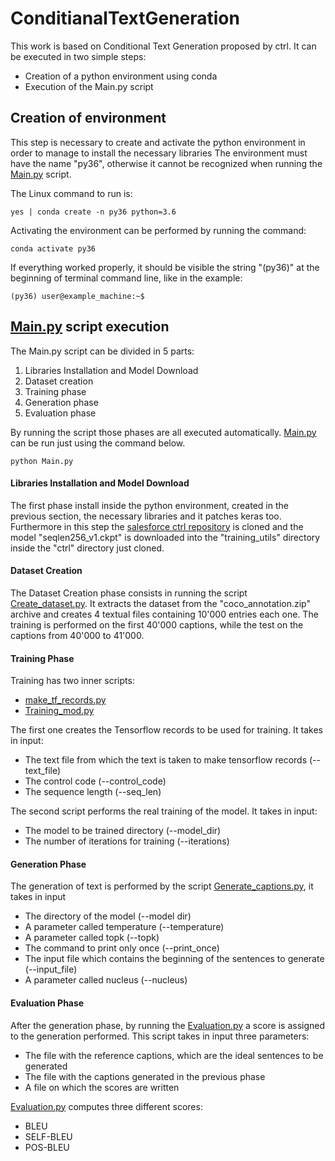 # ConditianalTextGeneration

This work is based on Conditional Text Generation proposed by ctrl. It can be executed in
two simple steps:

- Creation of a python environment using conda
- Execution of the Main.py script

## Creation of environment
This step is necessary to create and activate the python environment in order to manage to install
the necessary libraries
The environment must have the name "py36", otherwise it cannot be recognized when running the
[Main.py](https://github.com/Carlo13gen/ConditionalTextGeneration/blob/main/Main.py) script. 

The Linux command to run is:

```buildoutcfg
yes | conda create -n py36 python=3.6
```

Activating the environment can be performed by running the command:

```buildoutcfg
conda activate py36
```

If everything worked properly, it should be visible the string "(py36)" at the beginning of terminal
command line, like in the example:

```buildoutcfg
(py36) user@example_machine:~$
```

## [Main.py](https://github.com/Carlo13gen/ConditionalTextGeneration/blob/main/Main.py) script execution
The Main.py script can be divided in 5 parts:

1. Libraries Installation and Model Download
2. Dataset creation
3. Training phase
4. Generation phase
5. Evaluation phase

By running the script those phases are all executed automatically. [Main.py](https://github.com/Carlo13gen/ConditionalTextGeneration/blob/main/Main.py) can be run just using the command below.

```buildoutcfg
python Main.py
```

#### Libraries Installation and Model Download
The first phase install inside the python environment, created in the previous section, the necessary libraries and it patches keras too. Furthermore
in this step the [salesforce ctrl repository](https://github.com/salesforce/ctrl) is cloned and the model "seqlen256_v1.ckpt" is downloaded into the 
"training_utils" directory inside the "ctrl" directory just cloned.

#### Dataset Creation
The Dataset Creation phase consists in running the script [Create_dataset.py](https://github.com/Carlo13gen/ConditionalTextGeneration/blob/main/Create_dataset.py). It extracts the dataset from the 
"coco_annotation.zip" archive and creates 4 textual files containing 10'000 entries each one. The training is performed on the first 40'000 captions, while the test on the captions from 40'000 to 41'000.

#### Training Phase
Training has two inner scripts:

- [make_tf_records.py](https://github.com/salesforce/ctrl/blob/master/training_utils/make_tf_records.py) 
- [Training_mod.py](https://github.com/Carlo13gen/ConditionalTextGeneration/blob/main/Training_mod.py)

The first one creates the Tensorflow records to be used for training. 
It takes in input:

- The text file from which the text is taken to make tensorflow records (--text_file)
- The control code (--control_code)
- The sequence length (--seq_len)

The second script performs the real training of the model. It takes in input:

- The model to be trained directory (--model_dir)
- The number of iterations for training (--iterations)

#### Generation Phase
The generation of text is performed by the script [Generate_captions.py](https://github.com/Carlo13gen/ConditionalTextGeneration/blob/main/Generate_captions.py), it takes in input

- The directory of the model (--model dir)
- A parameter called temperature (--temperature)
- A parameter called topk (--topk)
- The command to print only once (--print_once)
- The input file which contains the beginning of the sentences to generate (--input_file)
- A parameter called nucleus (--nucleus)

#### Evaluation Phase
After the generation phase, by running the [Evaluation.py](https://github.com/Carlo13gen/ConditionalTextGeneration/blob/main/Evaluation.py) a score is 
assigned to the generation performed.
This script takes in input three parameters:

- The file with the reference captions, which are the ideal sentences to be generated
- The file with the captions generated in the previous phase
- A file on which the scores are written

[Evaluation.py](https://github.com/Carlo13gen/ConditionalTextGeneration/blob/main/Evaluation.py) computes three different scores:

- BLEU
- SELF-BLEU
- POS-BLEU
